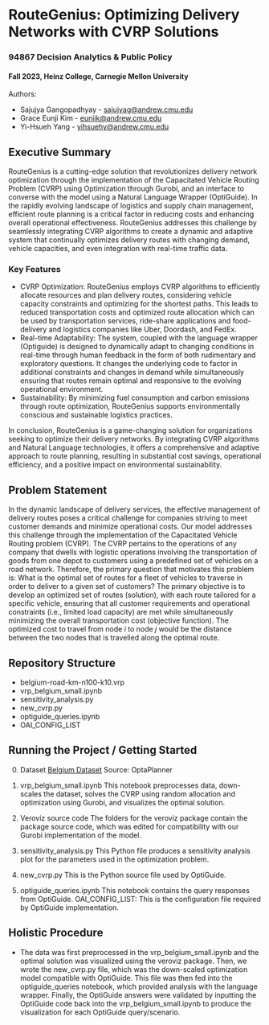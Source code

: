 # RouteGenius: Optimizing Delivery Networks with CVRP Solutions
### 94867 Decision Analytics & Public Policy
#### Fall 2023, Heinz College, Carnegie Mellon University
Authors: 

- Sajujya Gangopadhyay - sajujyag@andrew.cmu.edu
- Grace Eunji Kim - eunjik@andrew.cmu.edu
- Yi-Hsueh Yang - yihsuehy@andrew.cmu.edu
  
## Executive Summary 
RouteGenius is a cutting-edge solution that revolutionizes delivery network optimization through the implementation of the Capacitated Vehicle Routing Problem (CVRP) using Optimization through Gurobi, and an interface to converse with the model using a Natural Language Wrapper (OptiGuide).
In the rapidly evolving landscape of logistics and supply chain management, efficient route planning is a critical factor in reducing costs and enhancing overall operational effectiveness. RouteGenius addresses this challenge by seamlessly integrating CVRP algorithms to create a dynamic and adaptive system that continually optimizes delivery routes with changing demand, vehicle capacities, and even integration with real-time traffic data. 

### Key Features
- CVRP Optimization: RouteGenius employs CVRP algorithms to efficiently allocate resources and plan delivery routes, considering vehicle capacity constraints and optimizing for the shortest paths. This leads to reduced transportation costs and optimized route allocation which can be used by transportation services, ride-share applications and food-delivery and logistics companies like Uber, Doordash, and FedEx.
- Real-time Adaptability: The system, coupled with the language wrapper (Optiguide) is designed to dynamically adapt to changing conditions in real-time through human feedback in the form of both rudimentary and exploratory questions. It changes the underlying code to factor in additional constraints and changes in demand while simultaneously ensuring that routes remain optimal and responsive to the evolving operational environment.
- Sustainability: By minimizing fuel consumption and carbon emissions through route optimization, RouteGenius supports environmentally conscious and sustainable logistics practices.
  
In conclusion, RouteGenius is a game-changing solution for organizations seeking to optimize their delivery networks. By integrating CVRP algorithms and Natural Language technologies, it offers a comprehensive and adaptive approach to route planning, resulting in substantial cost savings, operational efficiency, and a positive impact on environmental sustainability.

## Problem Statement
In the dynamic landscape of delivery services, the effective management of delivery routes poses a critical challenge for companies striving to meet customer demands and minimize operational costs. Our model addresses this challenge through the implementation of the Capacitated Vehicle Routing problem (CVRP). The CVRP pertains to the operations of any company that dwells with logistic operations involving the transportation of goods from one depot to customers using a predefined set of vehicles on a road network. Therefore, the primary question that motivates this problem is: What is the optimal set of routes for a fleet of vehicles to traverse in order to deliver to a given set of customers? The primary objective is to develop an optimized set of routes (solution), with each route tailored for a specific vehicle, ensuring that all customer requirements and operational constraints (i.e., limited load capacity) are met while simultaneously minimizing the overall transportation cost (objective function). The optimized cost to travel from node $i$ to node $j$ would be the distance between the two nodes that is travelled along the optimal route.

## Repository Structure
- belgium-road-km-n100-k10.vrp
- vrp_belgium_small.ipynb
- sensitivity_analysis.py
- new_cvrp.py
- optiguide_queries.ipynb
- OAI_CONFIG_LIST

## **Running the Project / Getting Started**
0. Dataset
[Belgium Dataset](belgium-road-km-n100-k10.vrp)
Source: OptaPlanner

1. vrp_belgium_small.ipynb
   This notebook preprocesses data, down-scales the dataset, solves the CVRP using random allocation and optimization using Gurobi, and visualizes the optimal solution.

2. Veroviz source code
  The folders for the veroviz package contain the package source code, which was edited for compatibility with our Gurobi implementation of the model.

3. sensitivity_analysis.py
  This Python file produces a sensitivity analysis plot for the parameters used in the optimization problem.

4. new_cvrp.py
  This is the Python source file used by OptiGuide.

5. optiguide_queries.ipynb
  This notebook contains the query responses from OptiGuide.
  OAI_CONFIG_LIST: This is the configuration file required by OptiGuide implementation.

## Holistic Procedure
- The data was first preprocessed in the vrp_belgium_small.ipynb and the optimal solution was visualized using the veroviz package. Then, we wrote the new_cvrp.py file, which was the down-scaled optimization model compatible with OptiGuide. This file was then fed into the optiguide_queries notebook, which provided analysis with the language wrapper. Finally, the OptiGuide answers were validated by inputting the OptiGuide code back into the vrp_belgium_small.ipynb to produce the visualization for each OptiGuide query/scenario.
